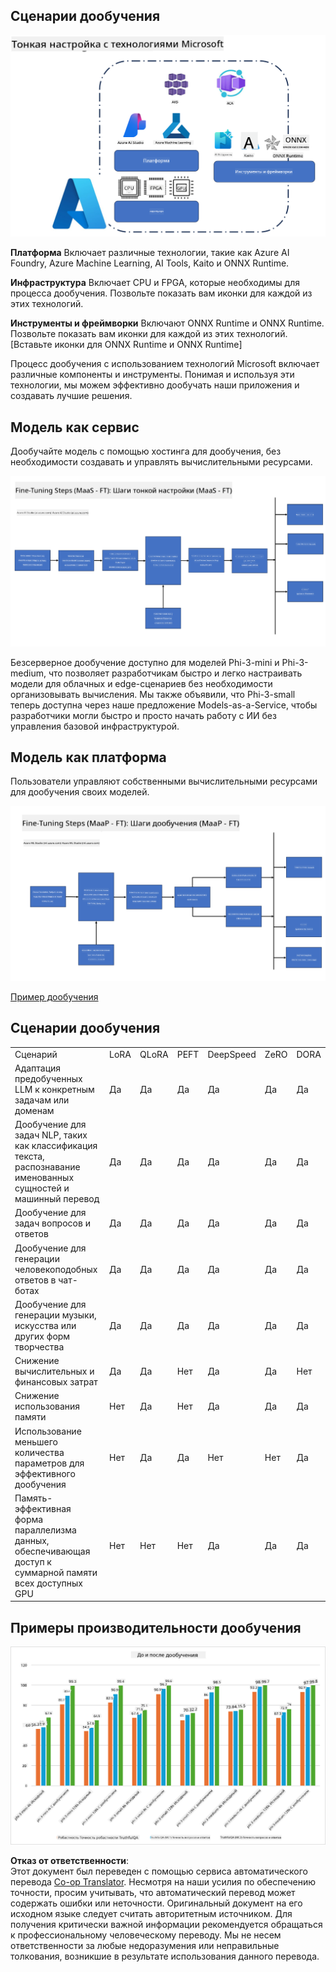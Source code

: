 <!--
CO_OP_TRANSLATOR_METADATA:
{
  "original_hash": "cb5648935f63edc17e95ce38f23adc32",
  "translation_date": "2025-07-17T08:22:21+00:00",
  "source_file": "md/03.FineTuning/FineTuning_Scenarios.md",
  "language_code": "ru"
}
-->
## Сценарии дообучения

![FineTuning with MS Services](../../../../translated_images/FinetuningwithMS.3d0cec8ae693e094c38c72575e63f2c9bf1cf980ab90f1388e102709f9c979e5.ru.png)

**Платформа** Включает различные технологии, такие как Azure AI Foundry, Azure Machine Learning, AI Tools, Kaito и ONNX Runtime.

**Инфраструктура** Включает CPU и FPGA, которые необходимы для процесса дообучения. Позвольте показать вам иконки для каждой из этих технологий.

**Инструменты и фреймворки** Включают ONNX Runtime и ONNX Runtime. Позвольте показать вам иконки для каждой из этих технологий.  
[Вставьте иконки для ONNX Runtime и ONNX Runtime]

Процесс дообучения с использованием технологий Microsoft включает различные компоненты и инструменты. Понимая и используя эти технологии, мы можем эффективно дообучать наши приложения и создавать лучшие решения.

## Модель как сервис

Дообучайте модель с помощью хостинга для дообучения, без необходимости создавать и управлять вычислительными ресурсами.

![MaaS Fine Tuning](../../../../translated_images/MaaSfinetune.3eee4630607aff0d0a137b16ab79ec5977ece923cd1fdd89557a2655c632669d.ru.png)

Безсерверное дообучение доступно для моделей Phi-3-mini и Phi-3-medium, что позволяет разработчикам быстро и легко настраивать модели для облачных и edge-сценариев без необходимости организовывать вычисления. Мы также объявили, что Phi-3-small теперь доступна через наше предложение Models-as-a-Service, чтобы разработчики могли быстро и просто начать работу с ИИ без управления базовой инфраструктурой.

## Модель как платформа

Пользователи управляют собственными вычислительными ресурсами для дообучения своих моделей.

![Maap Fine Tuning](../../../../translated_images/MaaPFinetune.fd3829c1122f5d1c4a6a91593ebc348548410e162acda34f18034384e3b3816a.ru.png)

[Пример дообучения](https://github.com/Azure/azureml-examples/blob/main/sdk/python/foundation-models/system/finetune/chat-completion/chat-completion.ipynb)

## Сценарии дообучения

| | | | | | | |
|-|-|-|-|-|-|-|
|Сценарий|LoRA|QLoRA|PEFT|DeepSpeed|ZeRO|DORA|
|Адаптация предобученных LLM к конкретным задачам или доменам|Да|Да|Да|Да|Да|Да|
|Дообучение для задач NLP, таких как классификация текста, распознавание именованных сущностей и машинный перевод|Да|Да|Да|Да|Да|Да|
|Дообучение для задач вопросов и ответов|Да|Да|Да|Да|Да|Да|
|Дообучение для генерации человекоподобных ответов в чат-ботах|Да|Да|Да|Да|Да|Да|
|Дообучение для генерации музыки, искусства или других форм творчества|Да|Да|Да|Да|Да|Да|
|Снижение вычислительных и финансовых затрат|Да|Да|Нет|Да|Да|Нет|
|Снижение использования памяти|Нет|Да|Нет|Да|Да|Да|
|Использование меньшего количества параметров для эффективного дообучения|Нет|Да|Да|Нет|Нет|Да|
|Память-эффективная форма параллелизма данных, обеспечивающая доступ к суммарной памяти всех доступных GPU|Нет|Нет|Нет|Да|Да|Да|

## Примеры производительности дообучения

![Finetuning Performance](../../../../translated_images/Finetuningexamples.a9a41214f8f5afc186adb16a413b1c17e2f43a89933ba95feb5aee84b0b24add.ru.png)

**Отказ от ответственности**:  
Этот документ был переведен с помощью сервиса автоматического перевода [Co-op Translator](https://github.com/Azure/co-op-translator). Несмотря на наши усилия по обеспечению точности, просим учитывать, что автоматический перевод может содержать ошибки или неточности. Оригинальный документ на его исходном языке следует считать авторитетным источником. Для получения критически важной информации рекомендуется обращаться к профессиональному человеческому переводу. Мы не несем ответственности за любые недоразумения или неправильные толкования, возникшие в результате использования данного перевода.